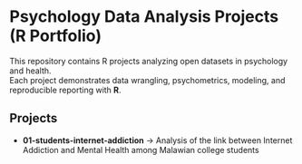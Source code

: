 
# Psychology Data Analysis Projects (R Portfolio)

This repository contains R projects analyzing open datasets in psychology and health.  
Each project demonstrates data wrangling, psychometrics, modeling, and reproducible reporting with **R**.

## Projects
- **01-students-internet-addiction** → Analysis of the link between Internet Addiction and Mental Health among Malawian college students  
  
